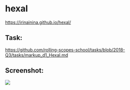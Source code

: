 # hexal

https://irinainina.github.io/hexal/

## Task: 
https://github.com/rolling-scopes-school/tasks/blob/2018-Q3/tasks/markup_d1_Hexal.md

## Screenshot: 
![](https://s8.hostingkartinok.com/uploads/images/2019/08/d76f13b936c9c0b206d59c1090629aee.png)
